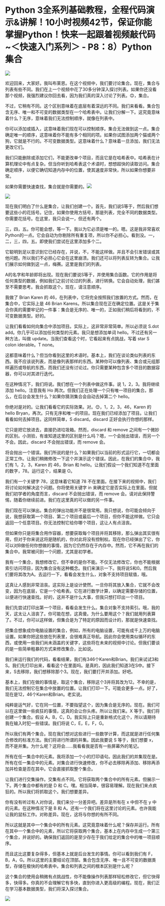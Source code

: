 # Python 3全系列基础教程，全程代码演示&讲解！10小时视频42节，保证你能掌握Python！快来一起跟着视频敲代码~＜快速入门系列＞ - P8：8）Python集合 

![](img/17b31360c3cfc805f2289862eab3ce95_0.png)

欢迎回来，大家好。我叫布莱恩。在这个视频中，我们要讨论集合。现在，集合与列表有些不同。我们在上一个视频中花了30多分钟深入探讨列表。如果你还没看那个视频，我强烈建议你回去看，因为我们真的深入讨论了列表。😊，集合。

不过，它稍有不同。这个区别意味着在底层有着深远的不同。我们来看看。集合包含无序、唯一和不可变的数据类型在一个哈希表中。让我们分解一下。这究竟意味着什么？无序，意味着我们无法控制顺序，就像在列表中。

你可以添加或插入，这意味着我们现在可以控制顺序。集合无法做到这一点。集合确定唯一的顺序，这意味着你不能有多个相同的项。如果你试图添加两个猫或两个狗，它就是不行的。不可变数据类型。这意味着什么？意味着一旦添加，我们无法更改它们。

我们只能删除或添加它们，不能更改单个项目，而且它是在哈希表中。哈希表在计算机理论中有点复杂。但当你听到哈希表这个术语时，想想超快的读取访问。集合确定顺序，以便它确切知道内存中的位置，使其速度非常快，所以如果你想要非常。

如果你需要快速查找，集合就是你需要的。![](img/17b31360c3cfc805f2289862eab3ce95_2.png)

![](img/17b31360c3cfc805f2289862eab3ce95_3.png)

现在我们明白了什么是集合，让我们创建一个。首先，我们说S等于，然后我们想要这些小的花括号。记住，如果你使用方括号，那是列表，完全不同的数据类型。你需要花括号。在这里，我只会说一，但还有两个。

三，四，五。你可能会想，等一下。我以为它必须是唯一的。嗯。这是我非常喜欢Python的一点。它会自动为你剔除所有重复项，所以你不必担心。看到没。一，二，三，四，五。即使我们尝试在这里添加多个二。

它聪明到足以意识到它已经存在，并说，不，不能这样做。并且不会引发错误或其他问题。所以我们不必担心它会在这里崩溃。我们还可以将列表反转为集合。让我们展示如何做到这一点，梅赛。这里是我们的列表。

A的名字和年龄即将出现。现在我们要说S等于，并使用集合函数。它的作用是将任何类型的数据，例如我们之前讨论过的列表，进行转换。它会自动处理，我们甚至不需要思考。我会抓取这个。现在，请注意顺序。

我做了 Brian Karen 的 46，在列表中，它将完全按照我们放置的方式。然而，在集合中，它实际上是 46 Brian Karens。所以集合现在正在确定位置。这是关于集合你真的需要牢记的一件事：集合是无序的、唯一的，正如我们稍后将看到的，不可变数据类型。好的。

让我们看看如何向集合中添加项目。实际上，这非常非常简单。所以必须说 S.dot add。你几乎可以添加任何类型的元素。我只是想添加单词 hello。不过还有另一种方法，叫做 update。当我们查看这个时，它看起来有点挑战，写着 star S colon iderable。T none。

这都意味着什么？但当你看到这里的术语时。基本上，我们在谈论类似列表的东西。我不应该说列表，而是像列表那样的东西。某种你可以像列表、集合或元组那样遍历或导航的东西，而我们还没有讨论过。你只需要某种包含多个项目的数据容器，你可以对其进行迭代。

在这种情况下，我们将说。我们想在一个列表中做这件事。说 1，2，3。我将继续添加 hello。注意我有 Ho 两次。但我们正在处理一个只有唯一项目的集合。那么，在后台会发生什么？如果你猜测集合会自动去掉第二个 hello。

你绝对是对的。让我们看看它的实际效果。对。😊，1，2，3，46，Karen 的 hello Bryan，再次。只有无序和唯一的项目。现在我们已经添加了项目。让我们看看如何去掉项目。这同样简单，S discard。discard 正好会执行你想的那样。

它只是把它放进去，直接扔进垃圾箱。然而，discard 和 remove 之间有一个微妙的区别。小测验，有谁知道这里的区别是什么吗？嗯，一个会抛出错误，而另一个不会。因此，discard 不会抛出错误，而 remove 会。

将会抛出一个错误。我们所说的是什么？如果我们以当前的形式运行它，一切都会正常工作。让我们稍微修改一下这个并演示这个错误。因此，在我们的集合中，我们有 1，2，3，Karen 的 46，Brian 和 hello。让我们假设一个我们知道不在里面的数字，78。运行这个，结果是 O。

我们有一个关键字 78，这意味着它知道 78 不在里面。在接下来的视频中，我们将讨论如何解决这个问题。你将使用关键字 in 来确定它是否实际上在里面。但就我们初学者的角度而言，discard 不会抛出错误，而 remove 会。请对此保持警惕，随着你继续前进。我们在这里真的可以做的另一件事。

我们现在可以弹出。集合的弹出功能并不是很常用。我只想说，你可能会倾向于说，我想获取第一个项目、第二个项目或最后一个项目，但你不能这样做。它只会返回一个任意项目。你无法控制它给你哪个项目，这让人有点沮丧。

但如果你只是将集合用作容器，想要获取每个项目并将其移除，那么弹出其实很有用，但对于你来说这将是随机的，你对此将没有控制权。现在你已经弹出了它，你可以对B做任何你想做的事情，因为它仍然存在于内存中。然而，它不再在我们的集合中。我常被问到一个问题，尤其是初学者。

我有一个集合，我想修改它，但不幸的是你不能。不仅无法修改它，你也不能根据索引访问项目，因为集合没有这种概念。我们来演示一下。我将说S和0。然后我们要将其改为A。去运行一下，看看会发生什么，对象不支持项目赋值，哦。

这真让人感到非常沮丧。这实际上是设计使然。一旦你将其放入集合，它就不会改变，因为在底层，它是一个哈希表。它在进行数学计算，以确定需要存储的位置，以便进行快速查找。好的，这并不是什么大事，但我只想打印出一个项目。

我们先尝试打印出第一个项目，看看会发生什么。集合对象不支持索引。哦，我的天，这太让人沮丧了。你可能在想，这真傻。为什么要用这个？我们就用列表算了。不过，你可以这样做，但集合是为了特定的原因而设计的，那就是快速查找。

把集合想象成你电脑设置的集合，例如，所有的电脑设置，可能有成千上万的电脑设置。如果你把这些放在列表里，会很难真正导航。因此你会使用类似循环的东西，或使用一些我们尚未涵盖的关键字，这些将在未来的视频中讨论。但我们要谈的是一些简单粗暴的方式来修改集合，比如说。

我们来运行我们的代码，看看结果，我们有346个Karen和Brian。我们来试试3和S。我们先打印出来，看看这个在里面吗。是真的，因此我们知道3在S中。接下来，S去移除，我们想移除那个3。现在，我们要打开并添加。好吧。

基本上，我们在做的事情是，取这个集合，移除这个3并将其改为12。不幸的是，我们无法控制它在集合中放置的位置。让我们打印一下。可能会更多一点。好了，现在是12，46个Karen和Brian。老实说。

纯粹是运气好，它在同一位置，不要指望这个，因为集合是无序的。现在。我们可以在这里做一些疯狂的事情，这真的会让你头疼。所以让我们来。X 等于。我们将创建一个集合。假设 A，B，C，D。我实际上只是重新格式化这个，所以请期待我在输入时犯一些错误。我们将说 C，E，E，F，G。

所以我们有两个集合。现在我们想对这些进行一些数学计算，而这就是进行任何集合修改的标准方法。我们将进行所谓的并集。因此我要说 S 等于，我们想要 x，而不是并集。为什么呢？这将会……我看看我是否有一些屏幕外的笔记。

所有在任一集合中的元素。我将添加一个小的打印语句。因此我们的并集现在是。所有在任一集合中的元素。对集合进行快速修改，你不必去移除再添加、移除再添加并检查是否在其中。它会直接抓取整个集合。

让我们进行交集操作。交集有点不同。它将获取两个集合中的所有元素。但展示一下。两个集合中都有的是 D 和 C。嘿。相当简单，很容易理解。现在我们来点疯狂的。所以我们将抓取这个。我们想要差异。

你有没有听过有人对你说，我们来分一分差异吧。差异是所有在 x 中但不在 y 中的元素。在这种情况下是 B 和 A。还有一个我们将在这里讨论的元素。也许我能让我的鼠标工作。对称差异。现在，这将与你想的有所不同。

所以这就是其中一个集合中的所有元素。这究竟意味着什么呢？保存并运行。所有在其中一个集合中的元素，所以它将获取两个集合，基本上在内存中生成一个第三个集合，并说好的。确保我们返回的是至少存在于我们给定的集合中的唯一项目顺序。

而且这比这要复杂得多，但基本上就是后台发生的事情。你可以看到我们有 F，B，A，G。所以这里的主要结论在顶部。集合包含无序、唯一且不可变的数据类型，存储在极快的哈希表中。集合和列表之间的根本区别是什么呢？

这个集合的使用会稍微有点挑战性，你不能像操作列表那样轻松修改它，但它快得多，快得多。你真的不会理解它有多快，直到你进入更高级的编程。现在，我们正在学习基本数据类型，我们将深入探讨集合。

![](img/17b31360c3cfc805f2289862eab3ce95_5.png)
